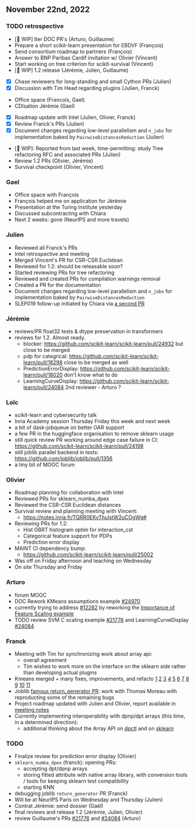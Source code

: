 ## November 22nd, 2022

### TODO retrospective

- [🚧 WIP] Iter DOC PR's (Arturo, Guillaume)
- Prepare a short scikit-learn presentation for EBDVF (François)
- Send consortium roadmap to partners (François)
- Answer to BNP Paribas Cardif invitation w/ Olivier (Vincent)
- Start working on tree criterion for scikit-survival (Vincent)
- [🚧 WIP] 1.2 release (Jérémie, Julien, Guillaume)
- [x] Chase reviewers for long-standing and small Cython PRs (Julien)
- [x] Discussion with Tim Head regarding plugins (Julien, Franck)
- Office space (Francois, Gael)
- CDIsation Jérémie (Gael)
- [x] Roadmap update with Intel (Julien, Olivier, Franck)
- [x] Review Franck's PRs (Julien)
- [x] Document changes regarding low-level parallelism and `n_jobs` for implementation baked by `PairwiseDistancesReduction` (Julien)
- [🚧 WIP]: Reported from last week, time-permitting: study Tree refactoring RFC and associated PRs (Julien)
- Review 1.2 PRs (Olivier, Jérémie)
- Survival checkpoint (Olivier, Vincent)

### Gael

- Office space with François
- François helped me on application for Jérémie
- Presentation at the Turing Institute yesterday
- Discussed subcontracting with Chiara
- Next 2 weeks: gone (NeurIPS and more travels)

### Julien

 - Reviewed all Franck's PRs 
 - Intel retrospective and meeting
 - Merged Vincent's PR for CSR-CSR Euclidean
 - Reviewed for 1.2: should be releasable soon?
 - Started reviewing PRs for tree refactoring
 - Reviewed and created PRs for compilation warnings removal
 - Created a PR for the documentation
 - Document changes regarding low-level parallelism and `n_jobs` for implementation baked by `PairwiseDistancesReduction`
 - SLEP019 follow-up initiated by Chiara via [a second PR](https://github.com/scikit-learn/enhancement_proposals/pull/81)

### Jérémie
- reviews/PR float32 tests & dtype preservation in transformers
- reviews for 1.2. Almost ready.
  - blocker: https://github.com/scikit-learn/scikit-learn/pull/24932
    but close to be merged
  - pdp for categrical: https://github.com/scikit-learn/scikit-learn/pull/18298
    close to be merged as well
  - PredictionErrorDisplay: https://github.com/scikit-learn/scikit-learn/pull/18020
    don't know what to do
  - LearningCurveDisplay: https://github.com/scikit-learn/scikit-learn/pull/24084
    2nd reviewer - Arturo ? 

### Loïc

- scikit-learn and cybersecurity talk
- Inria Academy session Thursday Friday this week and next week
- a bit of dask-jobqueue on better OAR support
- a few PR in the huggingface organisation to remove sklearn usage
- still quick review PR working around edge case failure in CI: https://github.com/scikit-learn/scikit-learn/pull/24198
- still joblib parallel backend in tests: https://github.com/joblib/joblib/pull/1356
- a tiny bit of MOOC forum


### Olivier

- Roadmap planning for collaboration with Intel
- Reviewed PRs for sklearn_numba_dpex
- Reviewed the CSR-CSR Euclidean distances
- Survival review and planning meeting with Vincent:
    - https://notes.inria.fr/TQRR0EKvThuIstW2uCOgWg#
- Reviewing PRs for 1.2:
    - Hist GBRT histogram optim for interaction_cst 
    - Categorical feature support for PDPs
    - Prediction error display
- MAINT CI dependency bump:
    - https://github.com/scikit-learn/scikit-learn/pull/25002
- Was off on Friday afternoon and teaching on Wednesday
- On site Thursday and Friday

### Arturo

- forum MOOC
- DOC Rework KMeans assumptions example [#24970](https://github.com/scikit-learn/scikit-learn/pull/24970)
- currently trying to address [#12282](https://github.com/scikit-learn/scikit-learn/issues/12282) by reworking the [Importance of Feature Scaling example](https://scikit-learn.org/stable/auto_examples/preprocessing/plot_scaling_importance.html)
- TODO review SVM C scaling example [#21776](https://github.com/scikit-learn/scikit-learn/pull/21776) and LearningCurveDisplay [#24084](https://github.com/scikit-learn/scikit-learn/pull/24084)

### Franck

- Meeting with Tim for synchronizing work about array api:
    - overall agreement
    - Tim wishes to work more on the interface on the sklearn side rather than developing actual plugins
- Kmeans merged + many fixes, improvements, and refacto [1](https://github.com/soda-inria/sklearn-numba-dpex/pull/58) [2](https://github.com/soda-inria/sklearn-numba-dpex/pull/57) [3](https://github.com/soda-inria/sklearn-numba-dpex/pull/55) [4](https://github.com/soda-inria/sklearn-numba-dpex/pull/53) [5](https://github.com/soda-inria/sklearn-numba-dpex/pull/51) [6](https://github.com/soda-inria/sklearn-numba-dpex/pull/51) [7](https://github.com/soda-inria/sklearn-numba-dpex/pull/50) [8](https://github.com/soda-inria/sklearn-numba-dpex/pull/49) [9](https://github.com/soda-inria/sklearn-numba-dpex/pull/49) [10](https://github.com/soda-inria/sklearn-numba-dpex/pull/48) [11](https://github.com/soda-inria/sklearn-numba-dpex/pull/60)
- Joblib [famous return_generator PR](https://github.com/joblib/joblib/pull/588): work with Thomas Moreau with reproducting some of the remaining bugs
- Project roadmap updated with Julien and Olivier, report available in [meeting notes](https://notes.inria.fr/H3-1mE7DTUKkP_xZLw7DEQ#)
- Currently implementing interoperability with dpnp/dpt arrays (this time, in a determined direction):
    - additional thinking about the Array API on [dpctl](https://github.com/IntelPython/dpctl/issues/997) and on [sklearn](https://github.com/scikit-learn/scikit-learn/issues/25000)

### TODO

- Finalize review for prediction error display (Olivier)
- `sklearn_numba_dpex` (franck): opening PRs:
    - accepting dpt/dpnp arrays
    - storing fitted attribute with native array library, with conversion tools / tools for keeping sklearn test compatibility
    - starting KNN
- debugging joblib `return_generator` PR (Franck)
- Will be at NeurIPS Paris on Wednesday and Thursday (Julien)
- Contrat Jérémie: send dossier (Gaël)
- final reviews and release 1.2 (Jérémie, Julien, Olivier)
- review Guillaume's PRs [#21776](https://github.com/scikit-learn/scikit-learn/pull/21776) and [#24084](https://github.com/scikit-learn/scikit-learn/pull/24084) (Arturo)
